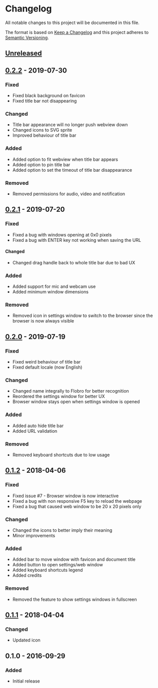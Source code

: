 # Changelog
All notable changes to this project will be documented in this file.

The format is based on [Keep a Changelog](http://keepachangelog.com/en/1.0.0/)
and this project adheres to [Semantic Versioning](http://semver.org/spec/v2.0.0.html).

## [Unreleased]

## [0.2.2] - 2019-07-30
### Fixed
- Fixed black background on favicon
- Fixed title bar not disappearing

### Changed
- Title bar appearance will no longer push webview down
- Changed icons to SVG sprite
- Improved behaviour of title bar

### Added
- Added option to fit webview when title bar appears
- Added option to pin title bar
- Added option to set the timeout of title bar disappearance

### Removed
- Removed permissions for audio, video and notification



## [0.2.1] - 2019-07-20
### Fixed
- Fixed a bug with windows opening at 0x0 pixels
- Fixed a bug with ENTER key not working when saving the URL

#### Changed
- Changed drag handle back to whole title bar due to bad UX

### Added
- Added support for mic and webcam use
- Added minimum window dimensions

### Removed
- Removed icon in settings window to switch to the browser since the browser is now always visible



## [0.2.0] - 2019-07-19
### Fixed
- Fixed weird behaviour of title bar
- Fixed default locale (now English)

### Changed
- Changed name integrally to Flobro for better recognition
- Reordered the settings window for better UX
- Browser window stays open when settings window is opened

### Added
- Added auto hide title bar
- Added URL validation

### Removed
- Removed keyboard shortcuts due to low usage



## [0.1.2] - 2018-04-06
### Fixed
- Fixed issue #7 - Browser window is now interactive
- Fixed a bug with non responsive F5 key to reload the webpage
- Fixed a bug that caused web window to be 20 x 20 pixels only

### Changed
- Changed the icons to better imply their meaning
- Minor improvements

### Added
- Added bar to move window with favicon and document title
- Added button to open settings/web window
- Added keyboard shortcuts legend
- Added credits

### Removed
- Removed the feature to show settings windows in fullscreen



## [0.1.1] - 2018-04-04
### Changed
- Updated icon



## 0.1.0 - 2016-09-29
### Added
- Initial release

[Unreleased]: https://github.com/cornips/flobro/compare/0.2.2...develop
[0.2.2]: https://github.com/cornips/flobro/compare/0.2.1...0.2.2
[0.2.1]: https://github.com/cornips/flobro/compare/0.2.0...0.2.1
[0.2.0]: https://github.com/cornips/flobro/compare/0.1.2...0.2.0
[0.1.2]: https://github.com/cornips/flobro/compare/0.1.1...0.1.2
[0.1.1]: https://github.com/cornips/flobro/compare/0.1.0...0.1.1
